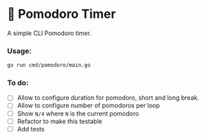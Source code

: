 # 🍅 Pomodoro Timer

A simple CLI Pomodoro timer.

### Usage:
```bash
go run cmd/pomodoro/main.go
```

### To do:
- [ ] Allow to configure duration for pomodoro, short and long break.
- [ ] Allow to configure number of pomodoros per loop
- [ ] Show `N/4` where `N` is the current pomodoro  
- [ ] Refactor to make this testable
- [ ] Add tests
